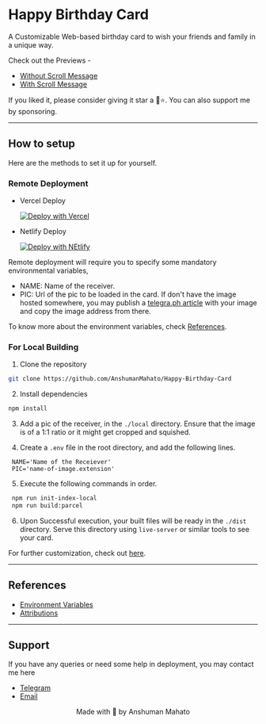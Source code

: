# Happy Birthday Card

A Customizable Web-based birthday card to wish your friends and family in a unique way.

Check out the Previews -

- [Without Scroll Message](https://happy-birthday-card.vercel.app/)
- [With Scroll Message](https://hbd-card.netlify.app/)

If you liked it, please consider giving it star a 🤩⭐. You can also support me by sponsoring.

---

## How to setup

Here are the methods to set it up for yourself.

### Remote Deployment

- Vercel Deploy

   [![Deploy with Vercel](https://vercel.com/button)](https://vercel.com/new/clone?repository-url=https%3A%2F%2Fgithub.com%2FAnshumanMahato%2FHappy-Birthday-Card&env=NAME,PIC&envDescription=NAME%20-%3E%20Name%20of%20the%20Receiver%20%7C%20PIC%20-%3E%20web%20url%20of%20a%20picture%20of%20the%20receiver&envLink=https%3A%2F%2Fgithub.com%2FAnshumanMahato%2FHappy-Birthday-Card%2Fblob%2Fmain%2Fdocs%2Fvariables.md&project-name=happy-birthday-card&repo-name=happy-birthday-card&demo-title=Happy%20Birthday%20Card&demo-description=This%20is%20a%20web%20based%20interactive%20birthday%20card.&demo-url=https%3A%2F%2Fhappy-birthday-card.vercel.app%2F&demo-image=https%3A%2F%2Ftelegra.ph%2Ffile%2Fac886529ccc3843552f81.png)

- Netlify Deploy

   [![Deploy with NEtlify](https://www.netlify.com/img/deploy/button.svg)](https://app.netlify.com/start/deploy?repository=https://github.com/AnshumanMahato/Happy-Birthday-Card)

Remote deployment will require you to specify some mandatory environmental variables,

- NAME: Name of the receiver.
- PIC: Url of the pic to be loaded in the card. If don't have the image hosted somewhere, you may publish a [telegra.ph article](https://telegra.ph) with your image and copy the image address from there.

To know more about the environment variables, check [References](#references).

### For Local Building

1. Clone the repository

```sh
git clone https://github.com/AnshumanMahato/Happy-Birthday-Card

```

2. Install dependencies

```sh
npm install

```

3. Add a pic of the receiver, in the `./local` directory. Ensure that the image is of a 1:1 ratio or it might get cropped and squished.

4. Create a `.env` file in the root directory, and add the following lines.

```env
 NAME='Name of the Receiever'
 PIC='name-of-image.extension'

```

5. Execute the following commands in order.

```sh
 npm run init-index-local
 npm run build:parcel

```

6. Upon Successful execution, your built files will be ready in the `./dist` directory. Serve this directory using `live-server` or similar tools to see your card.

For further customization, check out [here](./docs/customizations.md).

---

## References

- [Environment Variables](./docs/variables.md)
- [Attributions](./docs/attributions.md)

---

## Support

If you have any queries or need some help in deployment, you may contact me here

- [Telegram](https://t.me/AnshumanMahato)
- [Email](mailto:rcoder.bytes@gmail.com)

<div align="center">
Made with 💖 by Anshuman Mahato
</div>

